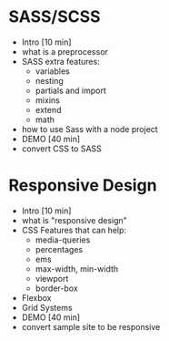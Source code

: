 # SASS/SCSS

- Intro [10 min]
- what is a preprocessor
- SASS extra features:
  - variables
  - nesting
  - partials and import
  - mixins
  - extend
  - math
- how to use Sass with a node project
- DEMO [40 min]
- convert CSS to SASS

# Responsive Design

- Intro [10 min]
- what is "responsive design"
- CSS Features that can help:
  - media-queries
  - percentages
  - ems
  - max-width, min-width
  - viewport
  - border-box
- Flexbox
- Grid Systems
- DEMO [40 min]
- convert sample site to be responsive
